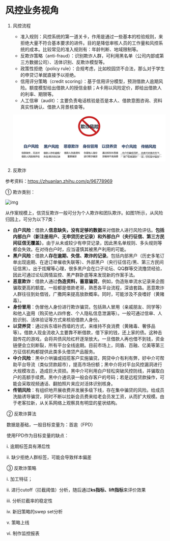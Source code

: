 # 风控业务视角

1. 风控流程

   - 准入规则：风控系统的第一道关卡，作用是通过一些基本的检验规则，来拒绝大量不符合基本要求的进件。目的是降低审核人员的工作量和风控系统的成本。比较常见的准入规则有：年龄判断、地域限制等。
   - 反欺诈策略（anti-fraud）：识别欺诈人群，可利用黑名单（公司内部或第三方数据公司）、活体识别、反欺诈模型等。
   - 政策性拒绝（policy rule）：合规考虑，比如校园贷不合法，那么对于学生的申贷订单就直接予以拒绝。
   - 信用评分策略（credit scoring）：基于信用评分模型，预测借款人逾期风险。额度模型给出借款人的授信金额；A卡用以风险定价，即给出借款人的利率、期限等。
   - 人工信审（audit）：主要负责电话核验是否是本人、借款意图咨询、资料真实性确认、借款人背景核查等。

   ![img](风控/业务层面.assets/v2-a82d48be2c9eb5dcea0bb07e32ee89aa_r.jpg)

2. 反欺诈

参考资料：https://zhuanlan.zhihu.com/p/96778969

① 欺诈类别：

![img](D:\桌面\风控\业务层面.assets\v2-a82d48be2c9eb5dcea0bb07e32ee89aa_r.jpg)

从作案规模上，信贷反欺诈一般可分为个人欺诈和团队欺诈。如图1所示，从风险归因上，可分为以下7类：

* **白户风险**：借款人**信息缺失，没有足够的数据**来对借款人进行风险评估。**包括内部白户（新注册用户、无申贷历史记录）和外部白户（央行征信、第三方民间征信无覆盖）**。由于从未或较少有申贷记录，因此黑名单规则、多头规则等都会失效。在对待白户时，应当谨慎其被黑产利用的可能。
* **黑户风险**：借款人**存在逾期、失信、欺诈的记录**。包括内部黑户（历史多笔订单出现逾期、在途订单催收失联等）、外部黑户（央行征信花/黑、第三方民间征信黑）。出于炫耀等心理，很多黑户会在口子论坛、QQ群等交流撸贷经验，因此可通过论坛舆情监控、黑产群卧底等来发现新的作案手法。
* **恶意欺诈**：借款人通过**伪造资料，蓄意骗贷**。例如，伪造账单流水记录来企图骗取更高的额度。一般都是借款老哥，熟悉各平台流程，深谙套路。恶意欺诈人群往往到处借钱，广撒网来提高放款概率。同时，可能涉及不良嗜好（黄赌毒）。
* **身份冒用**：伪冒他人身份进行欺诈骗贷。包括熟人冒用（亲戚朋友、同学等）和他人盗用（购买他人四件套、个人隐私信息泄漏等）。一般可通过信审、人脸识别、活体验证等方式来核验借款人身份。
* **以贷养贷**：通过拆东墙补西墙的方式，来维持不良消费（黄赌毒、奢侈品等）。借款人现金流收入主要靠不断借款，借下家的钱，还上家的债。这种击鼓传花的游戏，会将共债风险杠杆逐渐放大。一旦借款人再也借不到钱，资金链便会立刻断裂，所有平台全线逾期。目前市场上，同盾、百融、亿美等第三方征信机构都提供此类多头借贷产品服务。
* **中介风险**：黑中介哄骗或招揽客户实施骗贷。网贷中介有利有弊，好中介可帮助平台导流（类似贷款超市），提高市场份额；黑中介将对平台风控漏洞进行大规模攻击，造成巨大资损。黑中介可利用白户轻松突破风控防线，并骗取白户的高额手续费。黑中介通讯录一般会存客户的号码；若是远程贷款操作，可能会采取视频通话、翻拍照片来应对活体识别核身。
* **传销风险**：有组织地开展收费并发展多级下线，存在集中骗贷的风险。给成员洗脑诱导骗贷，同时不断以拉新会员费来给老会员发工资，从而扩大规模。由于老客拉新，从关系网络上观察具有明显的星状结构。



​	② 反欺诈算法

​	数据是基础，一般目标变量为：首逾（FPD）

​	使用FPD作为目标变量的缺点：

​	i. 逾期标签具有滞后性

​	ii. 缺少拒绝人群标签，可能会导致样本偏差



​	③ 反欺诈策略

​	i. 加工特征；

​	ii. 进行cutoff（拦截阈值）分析，随后通过**ks指标、lift指标**来评价效果

​	iii. 分析拦截率的稳定性

​	iv. 新旧策略的swep set分析

​	v. 策略上线

​	vi. 制作监控报表
